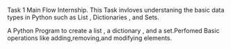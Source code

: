 Task 1 Main Flow Internship.
  This Task invloves understaning the basic data types in Python such as List , Dictionaries , and Sets.

  A Python Program to create a list , a dictionary , and a set.Perfomed Basic operations like adding,removing,and modifying elements.
